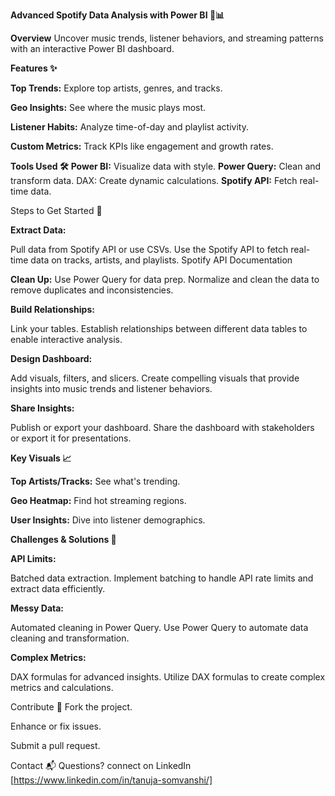 **Advanced Spotify Data Analysis with Power BI 🎵📊**


**Overview**
Uncover music trends, listener behaviors, and streaming patterns with an interactive Power BI dashboard.




**Features ✨**

**Top Trends:** Explore top artists, genres, and tracks.  

**Geo Insights:** See where the music plays most.

**Listener Habits:** Analyze time-of-day and playlist activity.

**Custom Metrics:** Track KPIs like engagement and growth rates.




**Tools Used 🛠️**
**Power BI:** Visualize data with style.
**Power Query:** Clean and transform data.
DAX: Create dynamic calculations.
**Spotify API:** Fetch real-time data.

Steps to Get Started 🚀




**Extract Data:**

Pull data from Spotify API or use CSVs.
Use the Spotify API to fetch real-time data on tracks, artists, and playlists.
Spotify API Documentation



**Clean Up:**
Use Power Query for data prep.
Normalize and clean the data to remove duplicates and inconsistencies.



**Build Relationships:**


Link your tables.
Establish relationships between different data tables to enable interactive analysis.



**Design Dashboard:**

Add visuals, filters, and slicers.
Create compelling visuals that provide insights into music trends and listener behaviors.



**Share Insights:**

Publish or export your dashboard.
Share the dashboard with stakeholders or export it for presentations.



**Key Visuals 📈**

**Top Artists/Tracks:** See what's trending.

**Geo Heatmap:** Find hot streaming regions.

**User Insights:** Dive into listener demographics.



**Challenges & Solutions 🧩**

**API Limits:**

Batched data extraction.
Implement batching to handle API rate limits and extract data efficiently.

**Messy Data:**

Automated cleaning in Power Query.
Use Power Query to automate data cleaning and transformation.

**Complex Metrics:**

DAX formulas for advanced insights.
Utilize DAX formulas to create complex metrics and calculations.

Contribute 🤝 Fork the project.

Enhance or fix issues.

Submit a pull request.

Contact 📬
Questions? connect on LinkedIn [https://www.linkedin.com/in/tanuja-somvanshi/]
